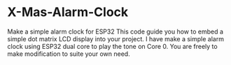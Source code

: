 # X-Mas-Alarm-Clock
Make a simple alarm clock for ESP32
This code guide you how to embed a simple dot matrix LCD display into your project.
I have make a simple alarm clock using ESP32 dual core to play the tone on Core 0. You are freely to make modification to suite your own need.
